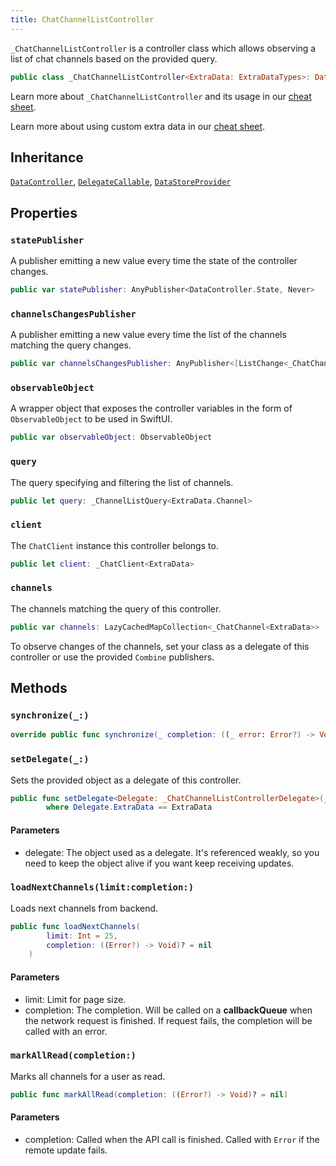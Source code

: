 ```yaml
---
title: ChatChannelListController
---
```


`_ChatChannelListController` is a controller class which allows observing a list of chat channels based on the provided query.

``` swift
public class _ChatChannelListController<ExtraData: ExtraDataTypes>: DataController, DelegateCallable, DataStoreProvider 
```

Learn more about `_ChatChannelListController` and its usage in our [cheat sheet](https://github.com/GetStream/stream-chat-swift/wiki/StreamChat-SDK-Cheat-Sheet#channel-list).

> 

Learn more about using custom extra data in our [cheat sheet](https://github.com/GetStream/stream-chat-swift/wiki/Cheat-Sheet#working-with-extra-data).

## Inheritance

[`DataController`](../data-controller), [`DelegateCallable`](../delegate-callable), [`DataStoreProvider`](../../database/data-store-provider)

## Properties

### `statePublisher`

A publisher emitting a new value every time the state of the controller changes.

``` swift
public var statePublisher: AnyPublisher<DataController.State, Never> 
```

### `channelsChangesPublisher`

A publisher emitting a new value every time the list of the channels matching the query changes.

``` swift
public var channelsChangesPublisher: AnyPublisher<[ListChange<_ChatChannel<ExtraData>>], Never> 
```

### `observableObject`

A wrapper object that exposes the controller variables in the form of `ObservableObject` to be used in SwiftUI.

``` swift
public var observableObject: ObservableObject 
```

### `query`

The query specifying and filtering the list of channels.

``` swift
public let query: _ChannelListQuery<ExtraData.Channel>
```

### `client`

The `ChatClient` instance this controller belongs to.

``` swift
public let client: _ChatClient<ExtraData>
```

### `channels`

The channels matching the query of this controller.

``` swift
public var channels: LazyCachedMapCollection<_ChatChannel<ExtraData>> 
```

To observe changes of the channels, set your class as a delegate of this controller or use the provided
`Combine` publishers.

## Methods

### `synchronize(_:)`

``` swift
override public func synchronize(_ completion: ((_ error: Error?) -> Void)? = nil) 
```

### `setDelegate(_:)`

Sets the provided object as a delegate of this controller.

``` swift
public func setDelegate<Delegate: _ChatChannelListControllerDelegate>(_ delegate: Delegate)
        where Delegate.ExtraData == ExtraData 
```

> 

#### Parameters

  - delegate: The object used as a delegate. It's referenced weakly, so you need to keep the object alive if you want keep receiving updates.

### `loadNextChannels(limit:completion:)`

Loads next channels from backend.

``` swift
public func loadNextChannels(
        limit: Int = 25,
        completion: ((Error?) -> Void)? = nil
    ) 
```

#### Parameters

  - limit: Limit for page size.
  - completion: The completion. Will be called on a **callbackQueue** when the network request is finished. If request fails, the completion will be called with an error.

### `markAllRead(completion:)`

Marks all channels for a user as read.

``` swift
public func markAllRead(completion: ((Error?) -> Void)? = nil) 
```

#### Parameters

  - completion: Called when the API call is finished. Called with `Error` if the remote update fails.
